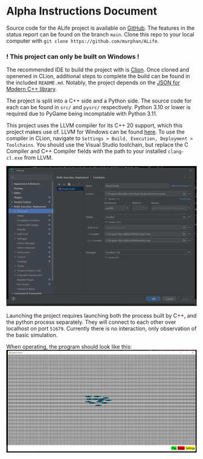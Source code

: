 # Alpha Instructions Document

Source code for the ALife project is available on [GitHub](https://github.com/murphan/ALife). The features in the status report can be found on the branch `main`. Clone this repo to your local computer with `git clone https://github.com/murphan/ALife`.

### ! This project can only be built on Windows !

The recommended IDE to build the project with is [Clion](https://www.jetbrains.com/clion/). Once cloned and openened in CLion, additional steps to complete the build can be found in the included `README.md`. Notably, the project depends on the [JSON for Modern C++ library](https://github.com/nlohmann/json/releases/tag/v3.11.2).

The project is split into a C++ side and a Python side. The source code for each can be found in `src/` and `pysrc/` respectively. Python 3.10 or lower is required due to PyGame being incomptable with Python 3.11.

This project uses the LLVM compiler for its C++ 20 support, which this project makes use of. LLVM for Windows can be found [here](https://github.com/llvm/llvm-project/releases/tag/llvmorg-15.0.7). To use the compiler in CLion, navigate to `Settings > Build, Execution, Deployment > Toolchains`. You should use the Visual Studio toolchain, but replace the C Compiler and C++ Compiler fields with the path to your installed `clang-cl.exe` from LLVM.

![img.png](compiler-setup.png)

Launching the project requires launching both the process built by C++, and the python process separately. They will connect to each other over localhost on port `51679`. Currently there is no interaction, only observation of the basic simulation.

When operating, the program should look like this:
![](screenshot.png)